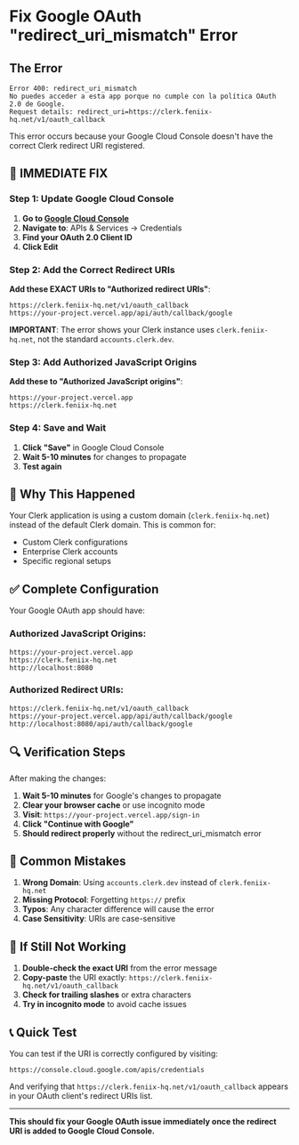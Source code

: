 # Fix Google OAuth "redirect_uri_mismatch" Error

## The Error
```
Error 400: redirect_uri_mismatch
No puedes acceder a esta app porque no cumple con la política OAuth 2.0 de Google.
Request details: redirect_uri=https://clerk.feniix-hq.net/v1/oauth_callback
```

This error occurs because your Google Cloud Console doesn't have the correct Clerk redirect URI registered.

## 🔧 **IMMEDIATE FIX**

### Step 1: Update Google Cloud Console

1. **Go to [Google Cloud Console](https://console.cloud.google.com)**
2. **Navigate to**: APIs & Services → Credentials
3. **Find your OAuth 2.0 Client ID**
4. **Click Edit**

### Step 2: Add the Correct Redirect URIs

**Add these EXACT URIs to "Authorized redirect URIs"**:

```
https://clerk.feniix-hq.net/v1/oauth_callback
https://your-project.vercel.app/api/auth/callback/google
```

**IMPORTANT**: The error shows your Clerk instance uses `clerk.feniix-hq.net`, not the standard `accounts.clerk.dev`.

### Step 3: Add Authorized JavaScript Origins

**Add these to "Authorized JavaScript origins"**:

```
https://your-project.vercel.app
https://clerk.feniix-hq.net
```

### Step 4: Save and Wait

1. **Click "Save"** in Google Cloud Console
2. **Wait 5-10 minutes** for changes to propagate
3. **Test again**

## 🎯 **Why This Happened**

Your Clerk application is using a custom domain (`clerk.feniix-hq.net`) instead of the default Clerk domain. This is common for:
- Custom Clerk configurations
- Enterprise Clerk accounts
- Specific regional setups

## ✅ **Complete Configuration**

Your Google OAuth app should have:

### Authorized JavaScript Origins:
```
https://your-project.vercel.app
https://clerk.feniix-hq.net
http://localhost:8080
```

### Authorized Redirect URIs:
```
https://clerk.feniix-hq.net/v1/oauth_callback
https://your-project.vercel.app/api/auth/callback/google
http://localhost:8080/api/auth/callback/google
```

## 🔍 **Verification Steps**

After making the changes:

1. **Wait 5-10 minutes** for Google's changes to propagate
2. **Clear your browser cache** or use incognito mode
3. **Visit**: `https://your-project.vercel.app/sign-in`
4. **Click "Continue with Google"**
5. **Should redirect properly** without the redirect_uri_mismatch error

## 🚨 **Common Mistakes**

1. **Wrong Domain**: Using `accounts.clerk.dev` instead of `clerk.feniix-hq.net`
2. **Missing Protocol**: Forgetting `https://` prefix
3. **Typos**: Any character difference will cause the error
4. **Case Sensitivity**: URIs are case-sensitive

## 🔄 **If Still Not Working**

1. **Double-check the exact URI** from the error message
2. **Copy-paste** the URI exactly: `https://clerk.feniix-hq.net/v1/oauth_callback`
3. **Check for trailing slashes** or extra characters
4. **Try in incognito mode** to avoid cache issues

## 📞 **Quick Test**

You can test if the URI is correctly configured by visiting:
```
https://console.cloud.google.com/apis/credentials
```

And verifying that `https://clerk.feniix-hq.net/v1/oauth_callback` appears in your OAuth client's redirect URIs list.

---

**This should fix your Google OAuth issue immediately once the redirect URI is added to Google Cloud Console.** 